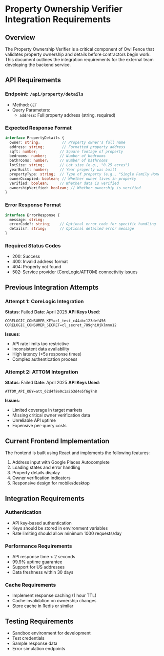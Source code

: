 
# Property Ownership Verifier Integration Requirements

## Overview
The Property Ownership Verifier is a critical component of Owl Fence that validates property ownership and details before contractors begin work. This document outlines the integration requirements for the external team developing the backend service.

## API Requirements

### Endpoint: `/api/property/details`
- Method: `GET`
- Query Parameters:
  - `address`: Full property address (string, required)

### Expected Response Format
```typescript
interface PropertyDetails {
  owner: string;          // Property owner's full name
  address: string;        // Formatted property address
  sqft: number;          // Square footage of property
  bedrooms: number;      // Number of bedrooms
  bathrooms: number;     // Number of bathrooms
  lotSize: string;       // Lot size (e.g., "0.25 acres")
  yearBuilt: number;     // Year property was built
  propertyType: string;  // Type of property (e.g., "Single Family Home")
  ownerOccupied: boolean; // Whether owner lives in property
  verified: boolean;     // Whether data is verified
  ownershipVerified: boolean; // Whether ownership is verified
}
```

### Error Response Format
```typescript
interface ErrorResponse {
  message: string;
  errorCode?: string;    // Optional error code for specific handling
  details?: string;      // Optional detailed error message
}
```

### Required Status Codes
- 200: Success
- 400: Invalid address format
- 404: Property not found
- 502: Service provider (CoreLogic/ATTOM) connectivity issues

## Previous Integration Attempts

### Attempt 1: CoreLogic Integration
**Status**: Failed
**Date**: April 2025
**API Keys Used**:
```
CORELOGIC_CONSUMER_KEY=cl_test_c44abc123def456
CORELOGIC_CONSUMER_SECRET=cl_secret_789ghi0jklmno12
```
**Issues**:
- API rate limits too restrictive
- Inconsistent data availability
- High latency (>5s response times)
- Complex authentication process

### Attempt 2: ATTOM Integration
**Status**: Failed
**Date**: April 2025
**API Keys Used**:
```
ATTOM_API_KEY=att_62d4f8e9c1a2b3d4e5f6g7h8
```
**Issues**:
- Limited coverage in target markets
- Missing critical owner verification data
- Unreliable API uptime
- Expensive per-query costs

## Current Frontend Implementation
The frontend is built using React and implements the following features:

1. Address input with Google Places Autocomplete
2. Loading states and error handling
3. Property details display
4. Owner verification indicators
5. Responsive design for mobile/desktop

## Integration Requirements

### Authentication
- API key-based authentication
- Keys should be stored in environment variables
- Rate limiting should allow minimum 1000 requests/day

### Performance Requirements
- API response time < 2 seconds
- 99.9% uptime guarantee
- Support for US addresses
- Data freshness within 30 days

### Cache Requirements 
- Implement response caching (1 hour TTL)
- Cache invalidation on ownership changes
- Store cache in Redis or similar

## Testing Requirements
- Sandbox environment for development
- Test credentials
- Sample response data
- Error simulation endpoints

